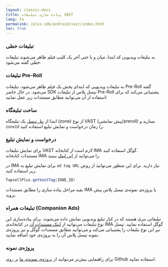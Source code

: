 ```yaml
---
layout: classic-docs
title: پیاده سازی تبلیغات VAST
lang: fa
permalink: /plus-sdk/android/vast/index.html
toc: true
---
```


### تبلیغات خطی
به تبلیغات ویدیویی که ابتدا، میان و یا حتی آخر یک کلیپ فیلم ظاهر می‌شوند تبلیغات خطی گفته می‌شود.

### تبلیغات Pre-Roll
به تبلیغات ویدیویی که ابتدای پخش یک فیلم ظاهر می‌شود، تبلیغات Pre-Roll گفته می‌شود.
در حال حاضر SDK تپسل پلاس از تبلیغات Pre-Roll پشتیبانی می‌کند که برای استفاده از آن می‌توانید مطابق مستندات زیر عمل نمایید:

### ساخت تبلیغگاه
ابتدا از [پنل تپسل](https://dashboard.tapsell.ir/) یک تبلیغگاه (zone) از نوع VAST (پیش نمایشی/preroll) بسازید و `zoneId` را زمان درخواست و نمایش تبلیغ استفاده کنید.

### درخواست و نمایش تبلیغ
برای نمایش تبلیغات VAST لازم است از کتابخانه IMA گوگل استفاده کنید.  
مستندات کتابخانه IMA را می‌توانید از [این لینک](https://developers.google.com/interactive-media-ads/docs/sdks/android) ببینید.  


در IMA برای نمایش تبلیغ به `ad tag URL` نیاز دارید. برای این منظور می‌توانید از روش زیر استفاده کنید.

```java
TapsellPlus.getVastTag(ZONE_ID)
```
بقیه مراحل پیاده سازی را مطابق مستندات IMA  یا پروژه‌ی نمونه‌ی تپسل پلاس پیش بروید. 


### تبلیغات همراه (Companion Ads)
تبلیغاتی بنری هستند که در کنار تبلیغ ویدیویی نمایش داده می‌شوند.
برای پیاده‌سازی این نوع تبلیغات می‌توانید از [لینک مستندات آن](https://developers.google.com/interactive-media-ads/docs/sdks/android/client-side/companions) در کتابخانه‌ی IMA گوگل استفاده نمایید.
تپسل نیز این نوع تبلیغات را پشتیبانی می‌کند و می‌توانید مطابق مستندات گوگل و نیز پروژه‌ی نمونه تپسل پلاس آن را به پروژه‌ی خود اضافه نمایید.

### پروژه‌ی نمونه
برای راهنمایی بیش‌تر می‌توانید از [پروژه‌‌ی نمونه‌ی ما](https://github.com/tapsellorg/TapsellPlusSDK-AndroidSample/blob/master/app/src/main/java/ir/tapsell/plussample/android/VastActivity.java) بر روی Github استفاده نمایید.
 